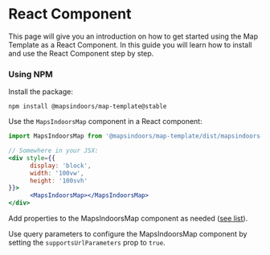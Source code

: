 # React Component

This page will give you an introduction on how to get started using the Map Template as a React Component. In this guide you will learn how to install and use the React Component step by step.

### Using NPM

Install the package:

`npm install @mapsindoors/map-template@stable`

Use the `MapsIndoorsMap` component in a React component:

```jsx
import MapsIndoorsMap from '@mapsindoors/map-template/dist/mapsindoors-react.es.js';

// Somewhere in your JSX:
<div style={{
      display: 'block',
      width: '100vw',
      height: '100svh'
}}>
      <MapsIndoorsMap></MapsIndoorsMap>
</div>
```

Add properties to the MapsIndoorsMap component as needed ([see list](broken-reference/)).

Use query parameters to configure the MapsIndoorsMap component by setting the `supportsUrlParameters` prop to `true`.
